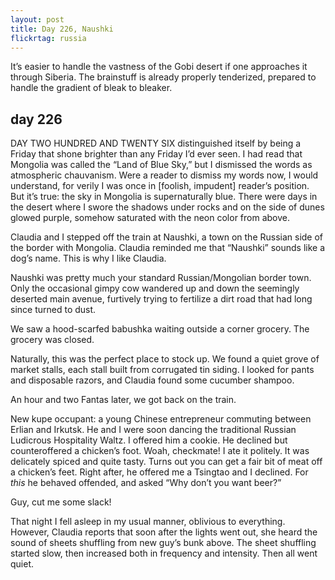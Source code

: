 ```yaml
---
layout: post
title: Day 226, Naushki
flickrtag: russia
---
```


It’s easier to handle the vastness of the Gobi desert if one approaches it through Siberia. The brainstuff is already properly tenderized, prepared to handle the gradient of bleak to bleaker.

## day 226

DAY TWO HUNDRED AND TWENTY SIX distinguished itself by being a Friday that shone brighter than any Friday I’d ever seen. I had read that Mongolia was called the “Land of Blue Sky,” but I dismissed the words as atmospheric chauvanism. Were a reader to dismiss my words now, I would understand, for verily I was once in [foolish, impudent] reader’s position. But it’s true: the sky in Mongolia is supernaturally blue. There were days in the desert where I swore the shadows under rocks and on the side of dunes glowed purple, somehow saturated with the neon color from above.

Claudia and I stepped off the train at Naushki, a town on the Russian side of the border with Mongolia. Claudia reminded me that “Naushki” sounds like a dog’s name. This is why I like Claudia.

Naushki was pretty much your standard Russian/Mongolian border town. Only the occasional gimpy cow wandered up and down the seemingly deserted main avenue, furtively trying to fertilize a dirt road that had long since turned to dust.

We saw a hood-scarfed babushka waiting outside a corner grocery. The grocery was closed.

Naturally, this was the perfect place to stock up. We found a quiet grove of market stalls, each stall built from corrugated tin siding. I looked for pants and disposable razors, and Claudia found some cucumber shampoo.

An hour and two Fantas later, we got back on the train.

New kupe occupant: a young Chinese entrepreneur commuting between Erlian and Irkutsk. He and I were soon dancing the traditional Russian Ludicrous Hospitality Waltz. I offered him a cookie. He declined but counteroffered a chicken’s foot. Woah, checkmate! I ate it politely. It was delicately spiced and quite tasty. Turns out you can get a fair bit of meat off a chicken’s feet. Right after, he offered me a Tsingtao and I declined. For *this* he behaved offended, and asked “Why don’t you want beer?”

Guy, cut me some slack!

That night I fell asleep in my usual manner, oblivious to everything. However, Claudia reports that soon after the lights went out, she heard the sound of sheets shuffling from new guy’s bunk above. The sheet shuffling started slow, then increased both in frequency and intensity. Then all went quiet.